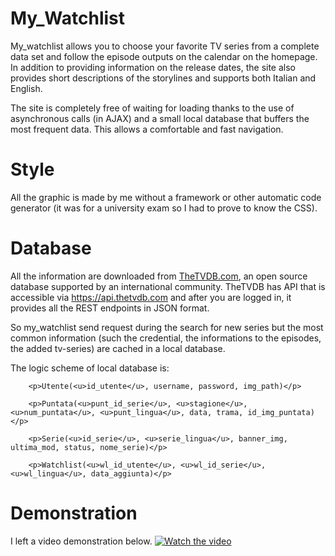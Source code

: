 # My_Watchlist

My_watchlist allows you to choose your favorite TV series from a complete data set and follow the episode outputs on the calendar on the homepage. In addition to providing information on the release dates, the site also provides short descriptions of the storylines and supports both Italian and English.

The site is completely free of waiting for loading thanks to the use of asynchronous calls (in AJAX) and a small local database that buffers the most frequent data. This allows a comfortable and fast navigation.

# Style
All the graphic is made by me without a framework or other automatic code generator (it was for a university exam so I had to prove to know the CSS).


# Database
All the information are downloaded from [TheTVDB.com](https://www.thetvdb.com/), an open source database supported by an international community. TheTVDB has API that is accessible via https://api.thetvdb.com and after you are logged in, it provides all the REST endpoints in JSON format.
         
So my_watchlist send request during the search for new series but the most common information (such the credential, the informations to the episodes, the added tv-series) are cached in a local database.

The logic scheme of local database is:
```
	<p>Utente(<u>id_utente</u>, username, password, img_path)</p>

	<p>Puntata(<u>punt_id_serie</u>, <u>stagione</u>, <u>num_puntata</u>, <u>punt_lingua</u>, data, trama, id_img_puntata)</p>

	<p>Serie(<u>id_serie</u>, <u>serie_lingua</u>, banner_img, ultima_mod, status, nome_serie)</p>

	<p>Watchlist(<u>wl_id_utente</u>, <u>wl_id_serie</u>, <u>wl_lingua</u>, data_aggiunta)</p> 
```

# Demonstration
I left a video demonstration below.
[![Watch the video](https://drlux.github.io/my_watchlist.JPG)](https://youtu.be/kd1NAzdPOdU)